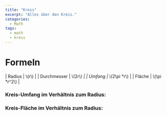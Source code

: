 ```yaml
---
title: "Kreis"
excerpt: "Alles über den Kreis."
categories:
  - Math
tags:
  - math
  - kreis
---
```

# Formeln

| Radius       | \\(r\\) |
| Durchmesser  | \\(2*r\\) |
| Umfang       | \\(2*\\pi *r\\) |
| Fläche       | \\(\\pi *r^2\\) |

<div id="circleDiv"></div>
<div id="plotCircle"></div>
<script>runJSCircle();</script>

### Kreis-Umfang im Verhältnis zum Radius:

<div id="plotKreisUmfang"></div>
<script>plotGraph("2*pi*x", "plotKreisUmfang", 0, 10);</script>

### Kreis-Fläche im Verhältnis zum Radius:

<div id="plotKreisFlaeche"></div>
<script>plotGraph("pi*x^2", "plotKreisFlaeche", 0, 10);</script>

